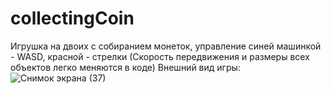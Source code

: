 # collectingCoin
Игрушка на двоих с собиранием монеток, управление синей машинкой - WASD, красной - стрелки
(Скорость передвижения и размеры всех объектов легко меняются в коде)
Внешний вид игры:
![Снимок экрана (37)](https://user-images.githubusercontent.com/95489935/203853176-0207323e-0571-4e8d-93f6-a041aba062e5.png)
